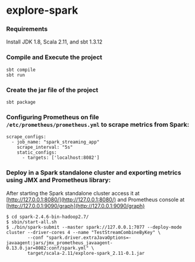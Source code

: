 # explore-spark

### Requirements
Install JDK 1.8, Scala 2.11, and sbt 1.3.12

### Compile and Execute the project
```
sbt compile
sbt run
```
### Create the jar file of the project
```
sbt package
```
### Configuring Prometheus on file `/etc/prometheus/prometheus.yml` to scrape metrics from Spark:
```
scrape_configs:
  - job_name: "spark_streaming_app"
    scrape_interval: "5s"
    static_configs:
      - targets: ['localhost:8082']
```
### Deploy in a Spark standalone cluster and exporting metrics using JMX and Prometheus library:

After starting the Spark standalone cluster access it at [http://127.0.0.1:8080/](http://127.0.0.1:8080/) and Prometheus console at [http://127.0.0.1:9090/graph](http://127.0.0.1:9090/graph)
```
$ cd spark-2.4.6-bin-hadoop2.7/
$ sbin/start-all.sh 
$ ./bin/spark-submit --master spark://127.0.0.1:7077 --deploy-mode cluster --driver-cores 4 --name "TestStreamCombineByKey" \
        --conf "spark.driver.extraJavaOptions=-javaagent:jars/jmx_prometheus_javaagent-0.13.0.jar=8082:conf/spark.yml" \
        target/scala-2.11/explore-spark_2.11-0.1.jar
```




